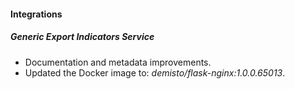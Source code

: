 
#### Integrations

##### Generic Export Indicators Service

- Documentation and metadata improvements. 
- Updated the Docker image to: *demisto/flask-nginx:1.0.0.65013*.
